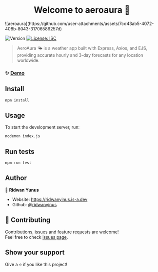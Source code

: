 <h1 align="center">Welcome to aeroaura 👋</h1>
![aeroaura](https://github.com/user-attachments/assets/7cd43ab5-4072-408b-8043-31706586257d)

<p>
  <img alt="Version" src="https://img.shields.io/badge/version-1.0.0-blue.svg?cacheSeconds=2592000" />
  <a href="#" target="_blank">
    <img alt="License: ISC" src="https://img.shields.io/badge/License-ISC-yellow.svg" />
  </a>
</p>

> AeroAura 🌤️ is a weather app built with Express, Axios, and EJS, providing accurate hourly and 3-day forecasts for any location worldwide.

### ✨ [Demo](https://aeroaura-weather-app.onrender.com/)

## Install

```sh
npm install
```

## Usage

To start the development server, run:

```sh
nodemon index.js
```

## Run tests

```sh
npm run test
```

## Author

👤 **Ridwan Yunus**

* Website: https://ridwanyinus.is-a.dev
* Github: [@ridwanyinus](https://github.com/ridwanyinus)

## 🤝 Contributing

Contributions, issues and feature requests are welcome!<br />Feel free to check [issues page](https://github.com/ridwanyinus/AeroAura-Weather-App/issues).

## Show your support

Give a ⭐️ if you like this project!
